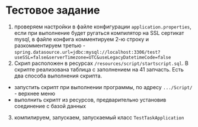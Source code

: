 # Тестовое задание
1. проверяем настройки в файле конфигурации `application.properties`, если при выполнение будет ругаться компилятор на SSL сертикат mysql, в файле конфига комментируем 2-ю строку и разкомментируем третью - `spring.datasource.url=jdbc:mysql://localhost:3306/test?useSSL=false&serverTimezone=UTC&useLegacyDatetimeCode=false` 
2. Скрип расположен в ресурсах `/resources/script/startscript.sql`. В скрипте реализована таблица с заполнением на 41 запчасть. Есть два способа выполнения скрипта.
- запустить скрипт при выполнении программы, по адресу `.../Script/` - верхнее меню
- выполнить скрипт из ресурсов, предварительно установив соединение с базой данных

3. компилируем, запускаем, запускаемый класс `TestTaskApplication`